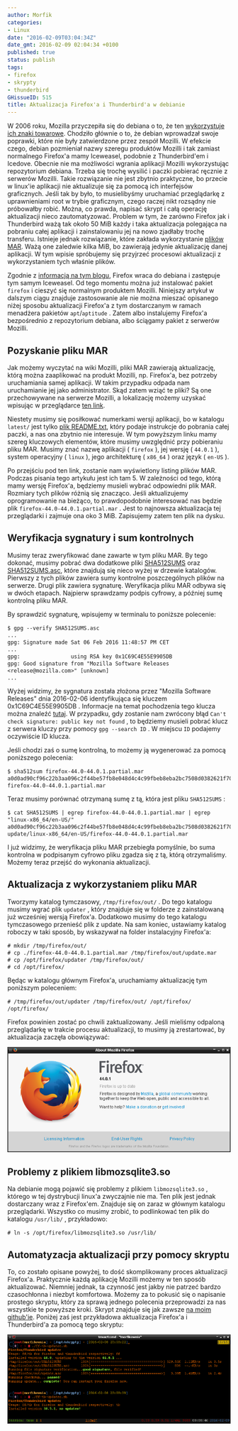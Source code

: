 ```yaml
---
author: Morfik
categories:
- Linux
date: "2016-02-09T03:04:34Z"
date_gmt: 2016-02-09 02:04:34 +0100
published: true
status: publish
tags:
- firefox
- skrypty
- thunderbird
GHissueID: 515
title: Aktualizacja Firefox'a i Thunderbird'a w debianie
---
```


W 2006 roku, Mozilla przyczepiła się do debiana o to, że ten [wykorzystuje ich znaki
towarowe](https://en.wikipedia.org/wiki/Mozilla_Corporation_software_rebranded_by_the_Debian_project).
Chodziło głównie o to, że debian wprowadzał swoje poprawki, które nie były zatwierdzone przez zespół
Mozilli. W efekcie czego, debian pozmieniał nazwy szeregu produktów Mozilli i tak zamiast normalnego
Firefox'a mamy Iceweasel, podobnie z Thunderbird'em i Icedove. Obecnie nie ma możliwości wgrania
aplikacji Mozilli wykorzystując repozytorium debiana. Trzeba się trochę wysilić i paczki pobierać
ręcznie z serwerów Mozilli. Takie rozwiązanie nie jest zbytnio praktyczne, bo przecie w linux'ie
aplikacji nie aktualizuje się za pomocą ich interfejsów graficznych. Jeśli tak by było, to
musielibyśmy uruchamiać przeglądarkę z uprawnieniami root w trybie graficznym, czego raczej nikt
rozsądny nie próbowałby robić. Można, co prawda, napisać skrypt i całą operację aktualizacji nieco
zautomatyzować. Problem w tym, że zarówno Firefox jak i Thunderbird ważą tak około 50 MiB każdy i
taka aktualizacja polegająca na pobraniu całej aplikacji i zainstalowaniu jej na nowo zjadłaby
trochę transferu. Istnieje jednak rozwiązanie, które zakłada wykorzystanie [plików
MAR](https://wiki.mozilla.org/Software_Update:Manually_Installing_a_MAR_file). Ważą one zaledwie
kilka MiB, bo zawierają jedynie aktualizację danej aplikacji. W tym wpisie spróbujemy się przyjrzeć
procesowi aktualizacji z wykorzystaniem tych właśnie plików.

Zgodnie z [informacją na tym blogu](https://glandium.org/blog/?p=3622), Firefox wraca do debiana i
zastępuje tym samym Iceweasel. Od tego momentu można już instalować pakiet `firefox` i cieszyć się
normalnym produktem Mozilli. Niniejszy artykuł w dalszym ciągu znajduje zastosowanie ale nie można
mieszać opisanego niżej sposobu aktualizacji Firefox'a z tym dostarczanym w ramach menadżera
pakietów `apt`/`aptitude` . Zatem albo instalujemy Firefox'a bezpośrednio z repozytorium debiana,
albo ściągamy pakiet z serwerów Mozilli.

<!--more-->
## Pozyskanie pliku MAR

Jak możemy wyczytać na wiki Mozilli, pliki MAR zawierają aktualizację, którą można zaaplikować na
produkt Mozilli, np. Firefox'a, bez potrzeby uruchamiania samej aplikacji. W takim przypadku odpada
nam uruchamianie jej jako administrator. Skąd zatem wziąć te pliki? Są one przechowywane na serwerze
Mozilli, a lokalizację możemy uzyskać wpisując w przeglądarce [ten link](http://download.cdn.mozilla.net/pub/firefox/releases/44.0.1/update/linux-x86_64/en-US/).

Niestety musimy się posiłkować numerkami wersji aplikacji, bo w katalogu `latest/` jest tylko [plik
README.txt](http://download-origin.cdn.mozilla.net/pub/thunderbird/releases/latest/README.txt),
który podaje instrukcje do pobrania całej paczki, a nas ona zbytnio nie interesuje. W tym powyższym
linku mamy szereg kluczowych elementów, które musimy uwzględnić przy pobieraniu pliku MAR. Musimy
znać nazwę aplikacji ( `firefox` ), jej wersję ( `44.0.1` ), system operacyjny ( `linux` ), jego
architekturę ( `x86_64` ) oraz język ( `en-US` ).

Po przejściu pod ten link, zostanie nam wyświetlony listing plików MAR. Podczas pisania tego
artykułu jest ich tam 5. W zależności od tego, którą mamy wersję Firefox'a, będziemy musieli wybrać
odpowiedni plik MAR. Rozmiary tych plików różnią się znacząco. Jeśli aktualizujemy oprogramowanie na
bieżąco, to prawdopodobnie interesować nas będzie plik `firefox-44.0-44.0.1.partial.mar` . Jest to
najnowsza aktualizacja tej przeglądarki i zajmuje ona oko 3 MiB. Zapisujemy zatem ten plik na dysku.

## Weryfikacja sygnatury i sum kontrolnych

Musimy teraz zweryfikować dane zawarte w tym pliku MAR. By tego dokonać, musimy pobrać dwa dodatkowe
pliki [SHA512SUMS](http://download.cdn.mozilla.net/pub/firefox/releases/44.0.1/SHA512SUMS) oraz
[SHA512SUMS.asc](http://download.cdn.mozilla.net/pub/firefox/releases/44.0.1/SHA512SUMS.asc), które
znajdują się nieco wyżej w drzewie katalogów. Pierwszy z tych plików zawiera sumy kontrolne
poszczególnych plików na serwerze. Drugi plik zawiera sygnaturę. Weryfikacja pliku MAR odbywa się w
dwóch etapach. Najpierw sprawdzamy podpis cyfrowy, a później sumę kontrolną pliku MAR.

By sprawdzić sygnaturę, wpisujemy w terminalu to poniższe polecenie:

    $ gpg --verify SHA512SUMS.asc
    ...
    gpg: Signature made Sat 06 Feb 2016 11:48:57 PM CET
    ...
    gpg:                using RSA key 0x1C69C4E55E9905DB
    gpg: Good signature from "Mozilla Software Releases <release@mozilla.com>" [unknown]
    ...

Wyżej widzimy, że sygnatura została złożona przez "Mozilla Software Releases" dnia 2016-02-06
identyfikująca się kluczem 0x1C69C4E55E9905DB . Informacje na temat pochodzenia tego klucza można
znaleźć [tutaj](http://hearsum.ca/blog/mozilla-software-release-gpg-key-transition.html). W
przypadku, gdy zostanie nam zwrócony błąd `Can't check signature: public key not found` , to
będziemy musieli pobrać klucz z serwera kluczy przy pomocy `gpg --search ID` . W miejscu `ID`
podajemy oczywiście ID klucza.

Jeśli chodzi zaś o sumę kontrolną, to możemy ją wygenerować za pomocą poniższego polecenia:

    $ sha512sum firefox-44.0-44.0.1.partial.mar
    a0d0ad90cf96c22b3aa096c2f44be57fb8e048d4c4c99fbeb8eba2bc7508d0382621f708fe0a25e4790e71cb1d2eb327b266dbdb93a2c300167085c7bc6dd566  firefox-44.0-44.0.1.partial.mar

Teraz musimy porównać otrzymaną sumę z tą, która jest pliku `SHA512SUMS` :

    $ cat SHA512SUMS | egrep firefox-44.0-44.0.1.partial.mar | egrep "linux-x86_64/en-US/"
    a0d0ad90cf96c22b3aa096c2f44be57fb8e048d4c4c99fbeb8eba2bc7508d0382621f708fe0a25e4790e71cb1d2eb327b266dbdb93a2c300167085c7bc6dd566  update/linux-x86_64/en-US/firefox-44.0-44.0.1.partial.mar

I już widzimy, że weryfikacja pliku MAR przebiegła pomyślnie, bo suma kontrolna w podpisanym cyfrowo
pliku zgadza się z tą, którą otrzymaliśmy. Możemy teraz przejść do wykonania aktualizacji.

## Aktualizacja z wykorzystaniem pliku MAR

Tworzymy katalog tymczasowy, `/tmp/firefox/out/` . Do tego katalogu musimy wgrać plik `updater` ,
który znajduje się w folderze z zainstalowaną już wcześniej wersją Firefox'a. Dodatkowo musimy do
tego katalogu tymczasowego przenieść plik z update. Na sam koniec, ustawiamy katalog roboczy w taki
sposób, by wskazywał na folder instalacyjny Firefox'a:

    # mkdir /tmp/firefox/out/
    # cp ./firefox-44.0-44.0.1.partial.mar /tmp/firefox/out/update.mar
    # cp /opt/firefox/updater /tmp/firefox/out/
    # cd /opt/firefox/

Będąc w katalogu głównym Firefox'a, uruchamiamy aktualizację tym poniższym poleceniem:

    # /tmp/firefox/out/updater /tmp/firefox/out/ /opt/firefox/ /opt/firefox/

Firefox powinien zostać po chwili zaktualizowany. Jeśli mieliśmy odpaloną przeglądarkę w trakcie
procesu aktualizacji, to musimy ją zrestartować, by aktualizacja zaczęła obowiązywać:

![aktualizacja-mozilla-firefox-about](/img/2016/02/1.aktualizacja-mozilla-firefox-about.png#big)

## Problemy z plikiem libmozsqlite3.so

Na debianie mogą pojawić się problemy z plikiem `libmozsqlite3.so` , którego w tej dystrybucji
linux'a zwyczajnie nie ma. Ten plik jest jednak dostarczany wraz z Firefox'em. Znajduje się on zaraz
w głównym katalogu przeglądarki. Wszystko co musimy zrobić, to podlinkować ten plik do katalogu
`/usr/lib/` , przykładowo:

    # ln -s /opt/firefox/libmozsqlite3.so /usr/lib/

## Automatyzacja aktualizacji przy pomocy skryptu

To, co zostało opisane powyżej, to dość skomplikowany proces aktualizacji Firefox'a. Praktycznie
każdą aplikację Mozilli możemy w ten sposób aktualizować. Niemniej jednak, ta czynność jest jakby
nie patrzeć bardzo czasochłonna i niezbyt komfortowa. Możemy za to pokusić się o napisanie prostego
skryptu, który za sprawą jednego polecenia przeprowadzi za nas wszystkie te powyższe kroki. Skrypt
znajduje się jak zawsze [na moim
github'ie](https://github.com/morfikov/files/blob/master/scripts/ff-tb-updater.sh). Poniżej zaś jest
przykładowa aktualizacja Firefox'a i Thunderbird'a za pomocą tego skryptu:

![skrypt-aktualizacja-mozilla-firefox-thunderbird](/img/2016/02/2.skrypt-aktualizacja-mozilla-firefox-thunderbird.png#huge)

